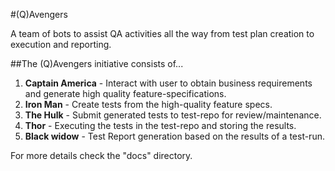 #(Q)Avengers

A team of bots to assist QA activities all the way from test plan creation to execution and reporting.

##The (Q)Avengers initiative consists of...

1. **Captain America** -  Interact with user to obtain business requirements and generate high quality feature-specifications.
2. **Iron Man** - Create tests from the high-quality feature specs.
3. **The Hulk** - Submit generated tests to test-repo for review/maintenance.
4. **Thor** - Executing the tests in the test-repo and storing the results.
5. **Black widow** - Test Report generation based on the results of a test-run.

For more details check the "docs" directory.

